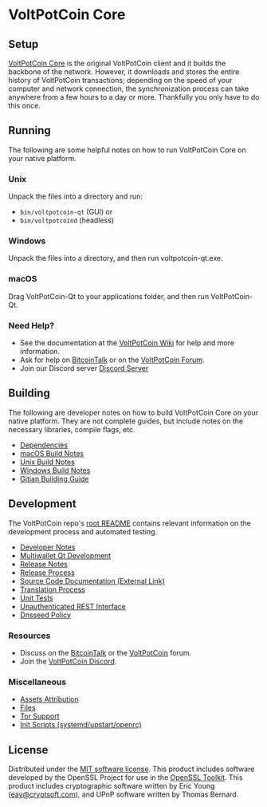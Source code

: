 VoltPotCoin Core
=============

Setup
---------------------
[VoltPotCoin Core](http://voltpotcoin.org/wallet) is the original VoltPotCoin client and it builds the backbone of the network. However, it downloads and stores the entire history of VoltPotCoin transactions; depending on the speed of your computer and network connection, the synchronization process can take anywhere from a few hours to a day or more. Thankfully you only have to do this once.

Running
---------------------
The following are some helpful notes on how to run VoltPotCoin Core on your native platform.

### Unix

Unpack the files into a directory and run:

- `bin/voltpotcoin-qt` (GUI) or
- `bin/voltpotcoind` (headless)

### Windows

Unpack the files into a directory, and then run voltpotcoin-qt.exe.

### macOS

Drag VoltPotCoin-Qt to your applications folder, and then run VoltPotCoin-Qt.

### Need Help?

* See the documentation at the [VoltPotCoin Wiki](https://github.com/VoltPotCoin-Project/VoltPotCoin/wiki)
for help and more information.
* Ask for help on [BitcoinTalk](https://bitcointalk.org/index.php?topic=1262920.0) or on the [VoltPotCoin Forum](http://forum.voltpotcoin.org/).
* Join our Discord server [Discord Server](https://discord.voltpotcoin.org)

Building
---------------------
The following are developer notes on how to build VoltPotCoin Core on your native platform. They are not complete guides, but include notes on the necessary libraries, compile flags, etc.

- [Dependencies](dependencies.md)
- [macOS Build Notes](build-osx.md)
- [Unix Build Notes](build-unix.md)
- [Windows Build Notes](build-windows.md)
- [Gitian Building Guide](gitian-building.md)

Development
---------------------
The VoltPotCoin repo's [root README](/README.md) contains relevant information on the development process and automated testing.

- [Developer Notes](developer-notes.md)
- [Multiwallet Qt Development](multiwallet-qt.md)
- [Release Notes](release-notes.md)
- [Release Process](release-process.md)
- [Source Code Documentation (External Link)](https://www.fuzzbawls.pw/voltpotcoin/doxygen/)
- [Translation Process](translation_process.md)
- [Unit Tests](unit-tests.md)
- [Unauthenticated REST Interface](REST-interface.md)
- [Dnsseed Policy](dnsseed-policy.md)

### Resources
* Discuss on the [BitcoinTalk](https://bitcointalk.org/index.php?topic=1262920.0) or the [VoltPotCoin](http://forum.voltpotcoin.org/) forum.
* Join the [VoltPotCoin Discord](https://discord.voltpotcoin.org).

### Miscellaneous
- [Assets Attribution](assets-attribution.md)
- [Files](files.md)
- [Tor Support](tor.md)
- [Init Scripts (systemd/upstart/openrc)](init.md)

License
---------------------
Distributed under the [MIT software license](/COPYING).
This product includes software developed by the OpenSSL Project for use in the [OpenSSL Toolkit](https://www.openssl.org/). This product includes
cryptographic software written by Eric Young ([eay@cryptsoft.com](mailto:eay@cryptsoft.com)), and UPnP software written by Thomas Bernard.
